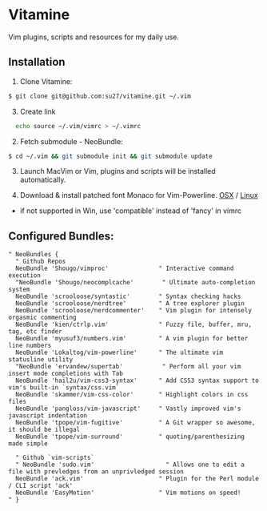 # Vitamine

Vim plugins, scripts and resources for my daily use.

## Installation

1. Clone Vitamine:
  ```bash
  $ git clone git@github.com:su27/vitamine.git ~/.vim
  ```

3. Create link
  ```bash
    echo source ~/.vim/vimrc > ~/.vimrc
  ```

2. Fetch submodule - NeoBundle:
  ```bash
  $ cd ~/.vim && git submodule init && git submodule update
  ```

3. Launch MacVim or Vim, plugins and scripts will be installed automatically.

4. Download & install patched font Monaco for Vim-Powerline. [OSX](https://gist.github.com/1838072) / [Linux](https://gist.github.com/1634235)

 * if not supported in Win, use 'compatible' instead of 'fancy' in vimrc

## Configured Bundles:

```viml
" NeoBundles {
  " Github Repos
  NeoBundle 'Shougo/vimproc'              " Interactive command execution
  "NeoBundle 'Shougo/neocomplcache'        " Ultimate auto-completion system
  NeoBundle 'scrooloose/syntastic'        " Syntax checking hacks
  NeoBundle 'scrooloose/nerdtree'         " A tree explorer plugin
  NeoBundle 'scrooloose/nerdcommenter'    " Vim plugin for intensely orgasmic commenting
  NeoBundle 'kien/ctrlp.vim'              " Fuzzy file, buffer, mru, tag, etc finder
  NeoBundle 'myusuf3/numbers.vim'         " A vim plugin for better line numbers
  NeoBundle 'Lokaltog/vim-powerline'      " The ultimate vim statusline utility
  "NeoBundle 'ervandew/supertab'           " Perform all your vim insert mode completions with Tab
  NeoBundle 'hail2u/vim-css3-syntax'      " Add CSS3 syntax support to vim's built-in `syntax/css.vim`
  NeoBundle 'skammer/vim-css-color'       " Highlight colors in css files
  NeoBundle 'pangloss/vim-javascript'     " Vastly improved vim's javascript indentation
  NeoBundle 'tpope/vim-fugitive'          " A Git wrapper so awesome, it should be illegal
  NeoBundle 'tpope/vim-surround'          " quoting/parenthesizing made simple

  " Github `vim-scripts`
  " NeoBundle 'sudo.vim'                    " Allows one to edit a file with prevledges from an unprivledged session
  NeoBundle 'ack.vim'                     " Plugin for the Perl module / CLI script 'ack'
  NeoBundle 'EasyMotion'                  " Vim motions on speed!
" }
```
